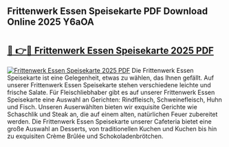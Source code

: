 ## Frittenwerk Essen Speisekarte PDF Download Online 2025 Y6aOA

# <h2><a href="http://gcds4v.nevu.top/?p=Frittenwerk+Essen+Speisekarte">🔗 👉🔴 Frittenwerk Essen Speisekarte 2025 PDF</a></h2>

[![Frittenwerk Essen Speisekarte 2025 PDF](https://i.imgur.com/dBaPXMq.png)](http://gcds4v.nevu.top/?p=Frittenwerk+Essen+Speisekarte)
Die Frittenwerk Essen Speisekarte ist eine Gelegenheit, etwas zu wählen, das Ihnen gefällt. Auf unserer Frittenwerk Essen Speisekarte stehen verschiedene leichte und frische Salate. Für Fleischliebhaber gibt es auf unserer Frittenwerk Essen Speisekarte eine Auswahl an Gerichten: Rindfleisch, Schweinefleisch, Huhn und Fisch. Unseren Auserwählten bieten wir exquisite Gerichte wie Schaschlik und Steak an, die auf einem alten, natürlichen Feuer zubereitet werden. Die Frittenwerk Essen Speisekarte unserer Cafeteria bietet eine große Auswahl an Desserts, von traditionellen Kuchen und Kuchen bis hin zu exquisiten Crème Brûlée und Schokoladenbrötchen.
